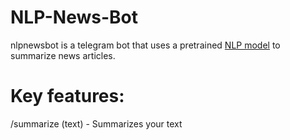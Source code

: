 # NLP-News-Bot
nlpnewsbot is a telegram bot that uses a pretrained [NLP model](https://huggingface.co/sarahai/ruT5-base-summarizer) to summarize news articles.

# Key features:
/summarize (text) - Summarizes your text





